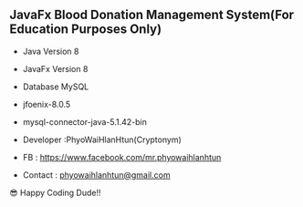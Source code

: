 ## JavaFx Blood Donation Management System(For Education Purposes Only)

- Java Version 8
- JavaFx Version 8
- Database MySQL
- jfoenix-8.0.5
- mysql-connector-java-5.1.42-bin

- Developer :PhyoWaiHlanHtun(Cryptonym) 
- FB : https://www.facebook.com/mr.phyowaihlanhtun
- Contact : phyowaihlanhtun@gmail.com

:sunglasses: Happy Coding Dude!!
